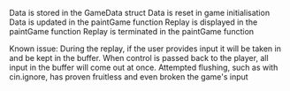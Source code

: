 Data is stored in the GameData struct
Data is reset in game initialisation
Data is updated in the paintGame function
Replay is displayed in the paintGame function
Replay is terminated in the paintGame function

Known issue: During the replay, if the user provides input it will be taken in and be kept in the buffer.
             When control is passed back to the player, all input in the buffer will come out at once.
             Attempted flushing, such as with cin.ignore, has proven fruitless and even broken the game's input
